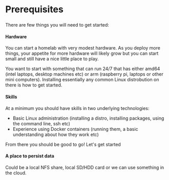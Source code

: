 # Prerequisites

### 

There are few things you will need to get started:

#### Hardware

You can start a homelab with very modest hardware. As you deploy more things, your appetite for more hardware will likely grow but you can start small and still have a nice little place to play.

You want to start with something that can run 24/7 that has either amd64 \(intel laptops, desktop machines etc\) or arm \(raspberry pi, laptops or other mini computers\). Installing essentially any common Linux distrobution on there is how to get started.

#### Skills

At a minimum you should have skills in two underlying technologies:

* Basic Linux administration \(installing a distro, installing packages, using the command line, ssh etc\)
* Experience using Docker containers \(running them, a basic understanding about how they work etc\)

From there you should be good to go! Let's get started

#### A place to persist data

Could be a local NFS share, local SD/HDD card or we can use something in the cloud.

